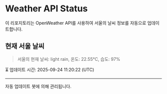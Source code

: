 
# Weather API Status

이 리포지토리는 OpenWeather API를 사용하여 서울의 날씨 정보를 자동으로 업데이트합니다.

## 현재 서울 날씨
> 서울의 현재 날씨: light rain, 온도: 22.55°C, 습도: 97%

⏳ 업데이트 시간: 2025-09-24 11:20:22 (UTC)

---
자동 업데이트 봇에 의해 관리됩니다.
